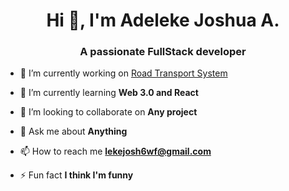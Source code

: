 <h1 align="center">Hi 👋, I'm Adeleke Joshua A.</h1>
<h3 align="center">A passionate FullStack developer </h3>



- 🔭 I’m currently working on [Road Transport System](https://github.com/Lekejosh/Road-Transportation-System)

- 🌱 I’m currently learning **Web 3.0 and React**

- 👯 I’m looking to collaborate on **Any project**

- 💬 Ask me about **Anything**

- 📫 How to reach me **lekejosh6wf@gmail.com**

- ⚡ Fun fact **I think I'm funny**
